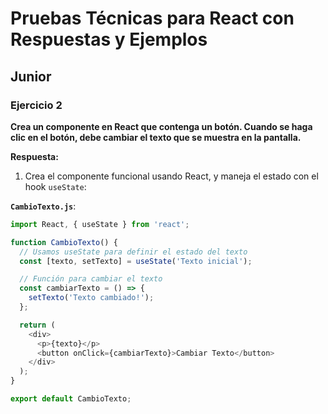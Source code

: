 # Pruebas Técnicas para React con Respuestas y Ejemplos

## Junior

### Ejercicio 2
**Crea un componente en React que contenga un botón. Cuando se haga clic en el botón, debe cambiar el texto que se muestra en la pantalla.**

**Respuesta:**

1. Crea el componente funcional usando React, y maneja el estado con el hook `useState`:

**`CambioTexto.js`**:
```javascript
import React, { useState } from 'react';

function CambioTexto() {
  // Usamos useState para definir el estado del texto
  const [texto, setTexto] = useState('Texto inicial');

  // Función para cambiar el texto
  const cambiarTexto = () => {
    setTexto('Texto cambiado!');
  };

  return (
    <div>
      <p>{texto}</p>
      <button onClick={cambiarTexto}>Cambiar Texto</button>
    </div>
  );
}

export default CambioTexto;
